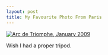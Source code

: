 ```yaml
---
layout: post
title: My Favourite Photo From Paris
---
```


[![Arc de Triomphe&comma; January 2009 ](http://farm4.static.flickr.com/3375/3181928377_cbfd691c6b.jpg)](http://www.flickr.com/photos/tatejohnson/3181928377/)

Wish I had a proper tripod.
